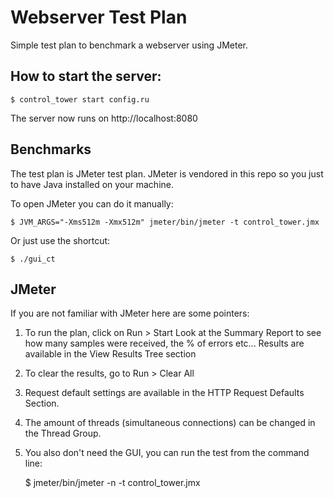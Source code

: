 # Webserver Test Plan

Simple test plan to benchmark a webserver using JMeter.

## How to start the server:

    $ control_tower start config.ru

The server now runs on http://localhost:8080

## Benchmarks

The test plan is JMeter test plan. JMeter is vendored in this repo so you just to have Java installed on your machine.

To open JMeter you can do it manually:

    $ JVM_ARGS="-Xms512m -Xmx512m" jmeter/bin/jmeter -t control_tower.jmx

Or just use the shortcut:

    $ ./gui_ct

## JMeter

If you are not familiar with JMeter here are some pointers:

1. To run the plan, click on Run > Start
Look at the Summary Report to see how many samples were received, the % of errors etc...
Results are available in the View Results Tree section

2. To clear the results, go to Run > Clear All

3. Request default settings are available in the HTTP Request Defaults Section.

4. The amount of threads (simultaneous connections) can be changed in the Thread Group.

5. You also don't need the GUI, you can run the test from the command line:
  
    $ jmeter/bin/jmeter -n -t control_tower.jmx